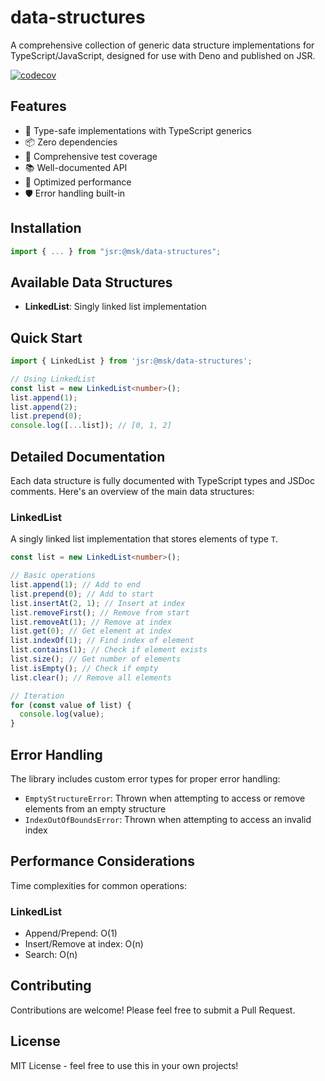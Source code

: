 # data-structures

A comprehensive collection of generic data structure implementations for TypeScript/JavaScript, designed for use with Deno and published on JSR.

[![codecov](https://codecov.io/gh/mandy8055/data-structures/branch/main/graph/badge.svg)](https://codecov.io/gh/mandy8055/data-structures)

## Features

- 🎯 Type-safe implementations with TypeScript generics
- 📦 Zero dependencies
- 🧪 Comprehensive test coverage
- 📚 Well-documented API
- 🚀 Optimized performance
- 🛡️ Error handling built-in

## Installation

```typescript
import { ... } from "jsr:@msk/data-structures";
```

## Available Data Structures

- **LinkedList**: Singly linked list implementation

## Quick Start

```typescript
import { LinkedList } from 'jsr:@msk/data-structures';

// Using LinkedList
const list = new LinkedList<number>();
list.append(1);
list.append(2);
list.prepend(0);
console.log([...list]); // [0, 1, 2]
```

## Detailed Documentation

Each data structure is fully documented with TypeScript types and JSDoc comments. Here's an overview of the main data structures:

### LinkedList<T>

A singly linked list implementation that stores elements of type `T`.

```typescript
const list = new LinkedList<number>();

// Basic operations
list.append(1); // Add to end
list.prepend(0); // Add to start
list.insertAt(2, 1); // Insert at index
list.removeFirst(); // Remove from start
list.removeAt(1); // Remove at index
list.get(0); // Get element at index
list.indexOf(1); // Find index of element
list.contains(1); // Check if element exists
list.size(); // Get number of elements
list.isEmpty(); // Check if empty
list.clear(); // Remove all elements

// Iteration
for (const value of list) {
  console.log(value);
}
```

## Error Handling

The library includes custom error types for proper error handling:

- `EmptyStructureError`: Thrown when attempting to access or remove elements from an empty structure
- `IndexOutOfBoundsError`: Thrown when attempting to access an invalid index

## Performance Considerations

Time complexities for common operations:

### LinkedList

- Append/Prepend: O(1)
- Insert/Remove at index: O(n)
- Search: O(n)

## Contributing

Contributions are welcome! Please feel free to submit a Pull Request.

## License

MIT License - feel free to use this in your own projects!
